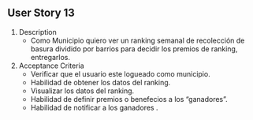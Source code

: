 ## User Story 13
1. Description
	- Como Municipio quiero ver un ranking semanal  de recolección de basura dividido por barrios para decidir los premios de ranking, entregarlos.
2.	Acceptance Criteria
 	- Verificar que el usuario este logueado como  municipio.
	- Habilidad de obtener los datos del ranking.
	- Visualizar los datos del ranking.
	- Habilidad de definir premios o benefecios a los “ganadores”.
	- Habilidad de  notificar a los ganadores .




